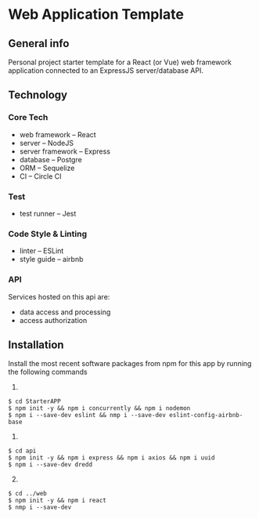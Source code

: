 # Web Application Template

## General info

Personal project starter template for a React (or Vue) web framework application connected to an ExpressJS server/database API.

## Technology

### Core Tech

- web framework – React
- server – NodeJS
- server framework – Express
- database – Postgre
- ORM – Sequelize
- CI – Circle CI

### Test

- test runner – Jest

### Code Style & Linting

- linter – ESLint
- style guide – airbnb

### API

Services hosted on this api are:

- data access and processing
- access authorization

## Installation

Install the most recent software packages from npm for this app by running the following commands

1.

```
$ cd StarterAPP
$ npm init -y && npm i concurrently && npm i nodemon
$ npm i --save-dev eslint && nmp i --save-dev eslint-config-airbnb-base

```

1.

```
$ cd api
$ npm init -y && npm i express && npm i axios && npm i uuid
$ npm i --save-dev dredd
```

2.

```
$ cd ../web
$ npm init -y && npm i react
$ nmp i --save-dev
```
